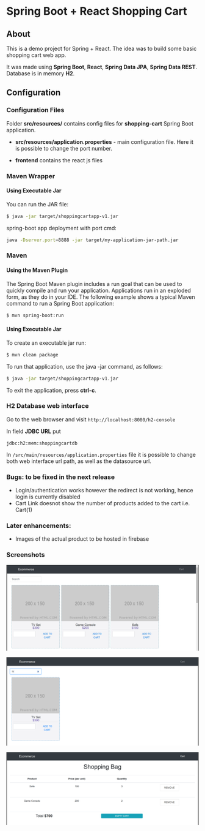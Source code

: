 # Spring Boot + React Shopping Cart

## About

This is a demo project for Spring + React. The idea was to build some basic shopping cart web app.

It was made using **Spring Boot**, **React**, **Spring Data JPA**, **Spring Data REST**. 
Database is in memory **H2**.

## Configuration

### Configuration Files

Folder **src/resources/** contains config files for **shopping-cart** Spring Boot application.

* **src/resources/application.properties** - main configuration file. Here it is possible to change the port number.

* **frontend** contains the react js files

### Maven Wrapper

#### Using Executable Jar

You can run the JAR file:
```bash
$ java -jar target/shoppingcartapp-v1.jar
```

spring-boot app deployment with port cmd:
```bash
java -Dserver.port=8888 -jar target/my-application-jar-path.jar
```

### Maven

#### Using the Maven Plugin

The Spring Boot Maven plugin includes a run goal that can be used to quickly compile and run your application. 
Applications run in an exploded form, as they do in your IDE. 
The following example shows a typical Maven command to run a Spring Boot application:
 
```bash
$ mvn spring-boot:run
``` 

#### Using Executable Jar

To create an executable jar run:

```bash
$ mvn clean package
``` 

To run that application, use the java -jar command, as follows:

```bash
$ java -jar target/shoppingcartapp-v1.jar
```

To exit the application, press **ctrl-c**.

### H2 Database web interface

Go to the web browser and visit `http://localhost:8080/h2-console`

In field **JDBC URL** put 
```
jdbc:h2:mem:shoppingcartdb
```

In `/src/main/resources/application.properties` file it is possible to change both
web interface url path, as well as the datasource url.

### Bugs: to be fixed in the next release

* Login/authentication works however the redirect is not working, hence login is currently disabled
* Cart Link doesnot show the number of products added to the cart i.e. Cart(1)

### Later enhancements:

* Images of the actual product to be hosted in firebase

### Screenshots

![ui main](/screenshots/mainpage.jpg?raw=true "Main")

![ui search](/screenshots/search.jpg?raw=true "Search")

![ui cart](/screenshots/cart.jpg?raw=true "Cart")
